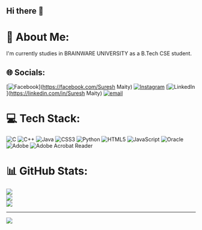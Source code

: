 ## Hi there 👋

<!--
**Suresh-152/Suresh-152** is a ✨ _special_ ✨ repository because its `README.md` (this file) appears on your GitHub profile.

Here are some ideas to get you started:

- 🔭 I’m currently working on ...
- 🌱 I’m currently learning ...
- 👯 I’m looking to collaborate on ...
- 🤔 I’m looking for help with ...
- 💬 Ask me about ...
- 📫 How to reach me: ...
- 😄 Pronouns: ...
- ⚡ Fun fact: ...
-->
# 💫 About Me:
I'm currently studies in BRAINWARE UNIVERSITY as a B.Tech CSE student.


## 🌐 Socials:
[![Facebook](https://img.shields.io/badge/Facebook-%231877F2.svg?logo=Facebook&logoColor=white)](https://facebook.com/Suresh Maity) [![Instagram](https://img.shields.io/badge/Instagram-%23E4405F.svg?logo=Instagram&logoColor=white)](https://instagram.com/its_me_suresh_44) [![LinkedIn](https://img.shields.io/badge/LinkedIn-%230077B5.svg?logo=linkedin&logoColor=white)](https://linkedin.com/in/Suresh Maity) [![email](https://img.shields.io/badge/Email-D14836?logo=gmail&logoColor=white)](mailto:sureshmaity339@gmail.com) 

# 💻 Tech Stack:
![C](https://img.shields.io/badge/c-%2300599C.svg?style=for-the-badge&logo=c&logoColor=white) ![C++](https://img.shields.io/badge/c++-%2300599C.svg?style=for-the-badge&logo=c%2B%2B&logoColor=white) ![Java](https://img.shields.io/badge/java-%23ED8B00.svg?style=for-the-badge&logo=openjdk&logoColor=white) ![CSS3](https://img.shields.io/badge/css3-%231572B6.svg?style=for-the-badge&logo=css3&logoColor=white) ![Python](https://img.shields.io/badge/python-3670A0?style=for-the-badge&logo=python&logoColor=ffdd54) ![HTML5](https://img.shields.io/badge/html5-%23E34F26.svg?style=for-the-badge&logo=html5&logoColor=white) ![JavaScript](https://img.shields.io/badge/javascript-%23323330.svg?style=for-the-badge&logo=javascript&logoColor=%23F7DF1E) ![Oracle](https://img.shields.io/badge/Oracle-F80000?style=for-the-badge&logo=oracle&logoColor=white) ![Adobe](https://img.shields.io/badge/adobe-%23FF0000.svg?style=for-the-badge&logo=adobe&logoColor=white) ![Adobe Acrobat Reader](https://img.shields.io/badge/Adobe%20Acrobat%20Reader-EC1C24.svg?style=for-the-badge&logo=Adobe%20Acrobat%20Reader&logoColor=white)
# 📊 GitHub Stats:
![](https://github-readme-stats.vercel.app/api?username=Suresh-152&theme=dark&hide_border=false&include_all_commits=false&count_private=false)<br/>
![](https://nirzak-streak-stats.vercel.app/?user=Suresh-152&theme=dark&hide_border=false)<br/>
![](https://github-readme-stats.vercel.app/api/top-langs/?username=Suresh-152&theme=dark&hide_border=false&include_all_commits=false&count_private=false&layout=compact)

---
[![](https://visitcount.itsvg.in/api?id=Suresh-152&icon=0&color=0)](https://visitcount.itsvg.in)

<!-- Proudly created with GPRM ( https://gprm.itsvg.in ) -->
